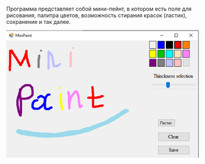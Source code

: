 Программа представляет собой мини-пейнт, в котором есть поле для рисования, палитра цветов, возможность стирания красок (ластик), сохранение и так далее.

![Find Match screenshot](https://raw.githubusercontent.com/Olesyaiam/MiniPaint/main/screenshot.png)